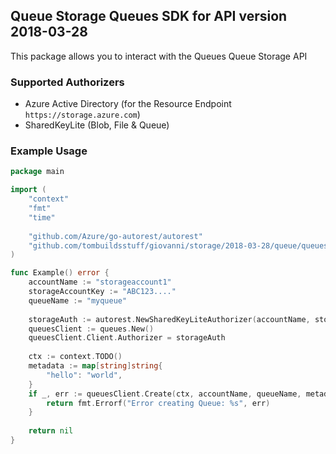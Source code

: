 ## Queue Storage Queues SDK for API version 2018-03-28

This package allows you to interact with the Queues Queue Storage API

### Supported Authorizers

* Azure Active Directory (for the Resource Endpoint `https://storage.azure.com`)
* SharedKeyLite (Blob, File & Queue)

### Example Usage

```go
package main

import (
	"context"
	"fmt"
	"time"
	
	"github.com/Azure/go-autorest/autorest"
	"github.com/tombuildsstuff/giovanni/storage/2018-03-28/queue/queues"
)

func Example() error {
	accountName := "storageaccount1"
    storageAccountKey := "ABC123...."
    queueName := "myqueue"
    
    storageAuth := autorest.NewSharedKeyLiteAuthorizer(accountName, storageAccountKey)
    queuesClient := queues.New()
    queuesClient.Client.Authorizer = storageAuth
    
    ctx := context.TODO()
    metadata := map[string]string{
    	"hello": "world",
    }
    if _, err := queuesClient.Create(ctx, accountName, queueName, metadata); err != nil {
        return fmt.Errorf("Error creating Queue: %s", err)
    }
    
    return nil 
}
```